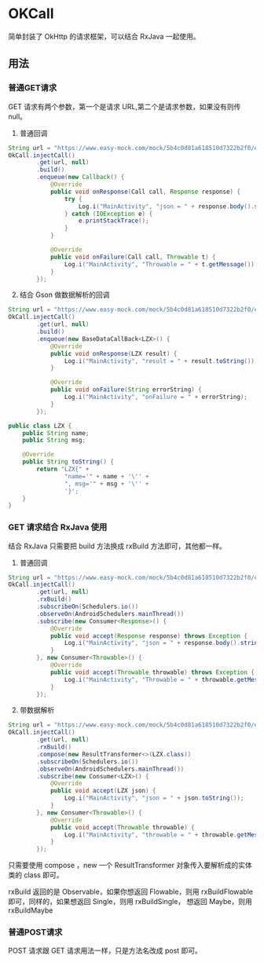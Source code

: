# OKCall

简单封装了 OkHttp 的请求框架，可以结合 RxJava 一起使用。

## 用法

### 普通GET请求

GET 请求有两个参数，第一个是请求 URL,第二个是请求参数，如果没有则传 null。

1. 普通回调

```java
String url = "https://www.easy-mock.com/mock/5b4c0d81a618510d7322b2f0/example/query";
OkCall.injectCall()
        .get(url, null)
        .build()
        .enqueue(new Callback() {
            @Override
            public void onResponse(Call call, Response response) {
                try {
                    Log.i("MainActivity", "json = " + response.body().string());
                } catch (IOException e) {
                    e.printStackTrace();
                }
            }

            @Override
            public void onFailure(Call call, Throwable t) {
                Log.i("MainActivity", "Throwable = " + t.getMessage());
            }
        });
```

2. 结合 Gson 做数据解析的回调

```java
String url = "https://www.easy-mock.com/mock/5b4c0d81a618510d7322b2f0/example/query";
OkCall.injectCall()
        .get(url, null)
        .build()
        .enqueue(new BaseDataCallBack<LZX>() {
            @Override
            public void onResponse(LZX result) {
                Log.i("MainActivity", "result = " + result.toString());
            }

            @Override
            public void onFailure(String errorString) {
                Log.i("MainActivity", "onFailure = " + errorString);
            }
        });

public class LZX {
    public String name;
    public String msg;

    @Override
    public String toString() {
        return "LZX{" +
                "name='" + name + '\'' +
                ", msg='" + msg + '\'' +
                '}';
    }
}
```

### GET 请求结合 RxJava 使用
结合 RxJava 只需要把 build 方法换成 rxBuild 方法即可，其他都一样。

1. 普通回调

```java
String url = "https://www.easy-mock.com/mock/5b4c0d81a618510d7322b2f0/example/query";
OkCall.injectCall()
        .get(url, null)
        .rxBuild()
        .subscribeOn(Schedulers.io())
        .observeOn(AndroidSchedulers.mainThread())
        .subscribe(new Consumer<Response>() {
            @Override
            public void accept(Response response) throws Exception {
                Log.i("MainActivity", "json = " + response.body().string());
            }
        }, new Consumer<Throwable>() {
            @Override
            public void accept(Throwable throwable) throws Exception {
                Log.i("MainActivity", "Throwable = " + throwable.getMessage());
            }
        });
``` 

2. 带数据解析

```java
String url = "https://www.easy-mock.com/mock/5b4c0d81a618510d7322b2f0/example/query";
OkCall.injectCall()
        .get(url, null)
        .rxBuild()
        .compose(new ResultTransformer<>(LZX.class))
        .subscribeOn(Schedulers.io())
        .observeOn(AndroidSchedulers.mainThread())
        .subscribe(new Consumer<LZX>() {
            @Override
            public void accept(LZX json) {
                Log.i("MainActivity", "json = " + json.toString());
            }
        }, new Consumer<Throwable>() {
            @Override
            public void accept(Throwable throwable) {
                Log.i("MainActivity", "throwable = " + throwable.getMessage());
            }
        });
```
只需要使用 compose ，new 一个 ResultTransformer 对象传入要解析成的实体类的 class 即可。

rxBuild 返回的是 Observable，如果你想返回 Flowable，则用 rxBuildFlowable 即可，同样的，如果想返回 Single，则用 rxBuildSingle，
想返回 Maybe，则用 rxBuildMaybe

### 普通POST请求
POST 请求跟 GET 请求用法一样，只是方法名改成 post 即可。
